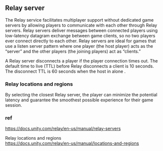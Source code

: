 ## Relay server
The Relay service facilitates multiplayer support without dedicated game servers by allowing players to communicate with each other through Relay servers. Relay servers deliver messages between connected players using low-latency datagram exchange between game clients, so no two players ever connect directly to each other. Relay servers are ideal for games that use a listen server pattern where one player (the host player) acts as the “server” and the other players (the joining players) act as “clients.”

A Relay server disconnects a player if the player connection times out. The default time to live (TTL) before Relay disconnects a client is 10 seconds. The disconnect TTL is 60 seconds when the host in alone . 

### Relay locations and regions
By selecting the closest Relay server, the player can minimize the potential latency and guarantee the smoothest possible experience for their game session.

### ref 
https://docs.unity.com/relay/en-us/manual/relay-servers

Relay locations and regions \
https://docs.unity.com/relay/en-us/manual/locations-and-regions
